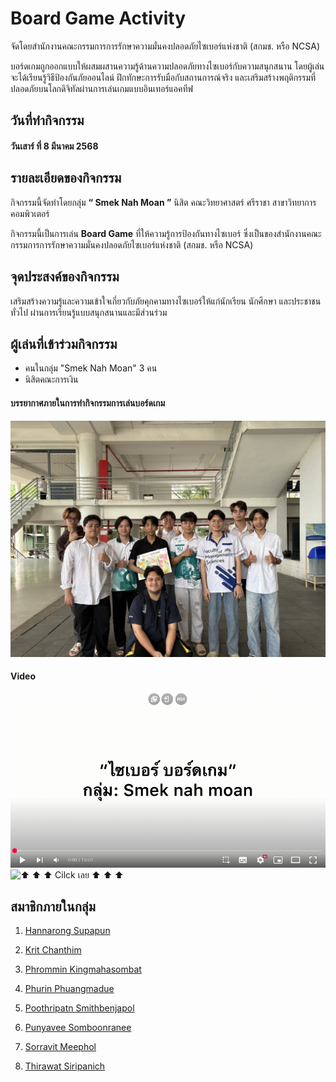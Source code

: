 # Board Game Activity

จัดโดยสำนักงานคณะกรรมการการรักษาความมั่นคงปลอดภัยไซเบอร์แห่งชาติ (สกมช. หรือ NCSA)

บอร์ดเกมถูกออกแบบให้ผสมผสานความรู้ด้านความปลอดภัยทางไซเบอร์กับความสนุกสนาน โดยผู้เล่นจะได้เรียนรู้วิธีป้องกันภัยออนไลน์ ฝึกทักษะการรับมือกับสถานการณ์จริง และเสริมสร้างพฤติกรรมที่ปลอดภัยบนโลกดิจิทัลผ่านการเล่นเกมแบบอินเทอร์แอคทีฟ

## วันที่ทำกิจกรรม
####  วันเสาร์ ที่ 8 มีนาคม 2568


## รายละเอียดของกิจกรรม

กิจกรรมนี้จัดทำโดยกลุ่ม **“ Smek Nah Moan ”**
นิสิต คณะวิทยาศาสตร์ ศรีราชา สาขาวิทยาการคอมพิวเตอร์

กิจกรรมนี้เป็นการเล่น **Board Game** ที่ให้ความรู้การป้องกันทางไซเบอร์
ซึ่งเป็นของสำนักงานคณะกรรมการการรักษาความมั่นคงปลอดภัยไซเบอร์แห่งชาติ (สกมช. หรือ NCSA)


## จุดประสงค์ของกิจกรรม
เสริมสร้างความรู้และความเข้าใจเกี่ยวกับภัยคุกคามทางไซเบอร์ให้แก่นักเรียน นักศึกษา และประชาชนทั่วไป ผ่านการเรียนรู้แบบสนุกสนานและมีส่วนร่วม

## ผู้เล่นที่เข้าร่วมกิจกรรม
- คนในกลุ่ม "Smek Nah Moan" 3 คน
- นิสิตคณะการเงิน
#### บรรยากาศภายในการทำกิจกรรมการเล่นบอร์ดเกม

![bg1](pic/IMG_2072.jpg)

#### Video
[![Video](pic/image_2025-03-09_205838024.png)](https://www.youtube.com/watch?v=jSjYxhDBHN0)
![⬆️ ⬆️ ⬆️ Cilck เลย ⬆️ ⬆️ ⬆️](https://www.youtube.com/watch?v=jSjYxhDBHN0)
## สมาชิกภายในกลุ่ม

1. [Hannarong Supapun](https://deldel-p.github.io)

2. [Krit Chanthim](https://6530250000.github.io)

3. [Phrommin Kingmahasombat](https://phrommin.github.io)

4. [Phurin Phuangmadue](https://teamgamer11.github.io)

5. [Poothripatn Smithbenjapol](https://poohri5551.github.io)

6. [Punyavee Somboonranee](https://punyavee0.github.io)

7. [Sorravit Meephol](https://sorravitmp.github.io)

8. [Thirawat Siripanich](https://captainnn3.github.io)
